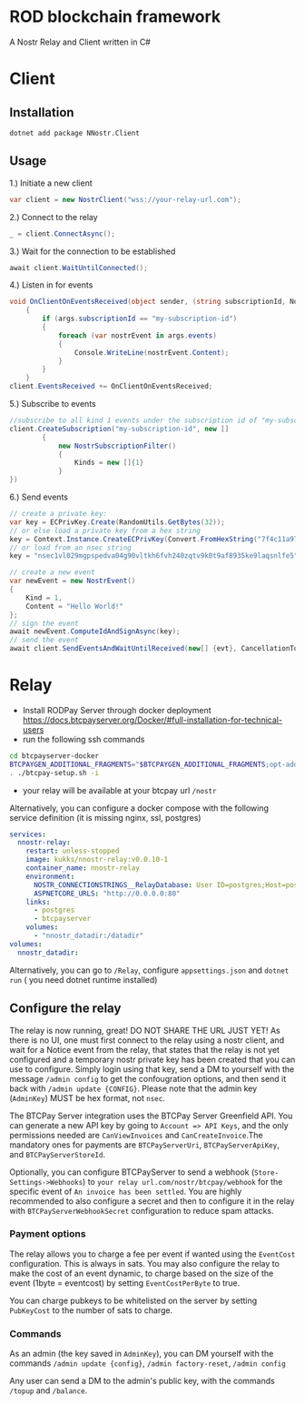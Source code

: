 # ROD blockchain framework
A Nostr Relay and Client written in C#

# Client

## Installation

```dotnet add package NNostr.Client```

## Usage

1.) Initiate a new client
```csharp
var client = new NostrClient("wss://your-relay-url.com");
```
2.) Connect to the relay
```csharp
_ = client.ConnectAsync();
```
3.) Wait for the connection to be established
```csharp
await client.WaitUntilConnected();
```
4.) Listen in for events
```csharp
void OnClientOnEventsReceived(object sender, (string subscriptionId, NostrEvent[] events) args)
    {
        if (args.subscriptionId == "my-subscription-id")
        {
            foreach (var nostrEvent in args.events)
            {
                Console.WriteLine(nostrEvent.Content);
            }
        }
    }
client.EventsReceived += OnClientOnEventsReceived;
```

5.) Subscribe to events
```csharp
//subscribe to all kind 1 events under the subscription id of "my-subscription-id"
client.CreateSubscription("my-subscription-id", new []
        {
            new NostrSubscriptionFilter()
            {
                Kinds = new []{1}
            }
})
```
6.) Send events
```csharp
// create a private key:
var key = ECPrivKey.Create(RandomUtils.GetBytes(32));
// or else load a private key from a hex string
key = Context.Instance.CreateECPrivKey(Convert.FromHexString("7f4c11a9742721d66e40e321ca50b682c27f7422190c14a187525e69e604836a"));
// or load from an nsec string
key = "nsec1vl029mgpspedva04g90vltkh6fvh240zqtv9k0t9af8935ke9laqsnlfe5".FromNIP19Nsec();

// create a new event
var newEvent = new NostrEvent()
{
    Kind = 1,
    Content = "Hello World!"
};
// sign the event
await newEvent.ComputeIdAndSignAsync(key);
// send the event
await client.SendEventsAndWaitUntilReceived(new[] {evt}, CancellationToken.None);
```



# Relay
* Install RODPay Server through docker deployment https://docs.btcpayserver.org/Docker/#full-installation-for-technical-users
* run the following ssh commands
```bash
cd btcpayserver-docker
BTCPAYGEN_ADDITIONAL_FRAGMENTS="$BTCPAYGEN_ADDITIONAL_FRAGMENTS;opt-add-nostr"
. ./btcpay-setup.sh -i
```
* your relay will be available at your btcpay url `/nostr`


Alternatively, you can configure a docker compose with the following service definition (it is missing nginx, ssl, postgres)
```yml
services:
  nnostr-relay:
    restart: unless-stopped
    image: kukks/nnostr-relay:v0.0.10-1
    container_name: nnostr-relay
    environment:
      NOSTR_CONNECTIONSTRINGS__RelayDatabase: User ID=postgres;Host=postgres;Port=5432;Database=nnostr
      ASPNETCORE_URLS: "http://0.0.0.0:80"
    links:
      - postgres
      - btcpayserver
    volumes:
      - "nnostr_datadir:/datadir"
volumes:
  nnostr_datadir:
```

Alternatively, you can go to `/Relay`, configure `appsettings.json` and `dotnet run` ( you need dotnet runtime installed)

## Configure the relay
The relay is now running, great! DO NOT SHARE THE URL JUST YET! As there is no UI, one must first connect to the relay using a nostr client, and wait for a Notice event from the relay, that states that the relay is not yet configured and a temporary nostr private key has been created that you can use to configure. Simply login using that key, send a DM to yourself with the message `/admin config` to get the confougration options, and then send it back with `/admin update {CONFIG}`. Please note that the admin key (`AdminKey`) MUST be hex format, not `nsec`.

The BTCPay Server integration uses the BTCPay Server Greenfield API. You can generate a new API key by going to `Account => API Keys`, and the only permissions needed are `CanViewInvoices` and `CanCreateInvoice`.The mandatory ones for payments are `BTCPayServerUri`, `BTCPayServerApiKey`, and `BTCPayServerStoreId`. 

Optionally, you can configure BTCPayServer to send a webhook (`Store-Settings->Webhooks`) to `your relay url.com/nostr/btcpay/webhook` for the specific event of `An invoice has been settled`. You are highly recommended to also configure a secret and then to configure it in the relay with `BTCPayServerWebhookSecret` configuration to reduce spam attacks.
### Payment options
The relay allows you to charge a fee per event if wanted using the `EventCost` configuration. This is always in sats. You may also configure the relay to make the cost of an event dynamic, to charge based on the size of the event (1byte = eventcost) by setting `EventCostPerByte` to true.

You can charge pubkeys to be whitelisted on the server by setting `PubKeyCost` to the number of sats to charge.

### Commands
As an admin (the key saved in `AdminKey`), you can DM yourself with the commands `/admin update {config}`, `/admin factory-reset`, `/admin config`

Any user can send a DM to the admin's public key, with the commands `/topup` and `/balance`. 



